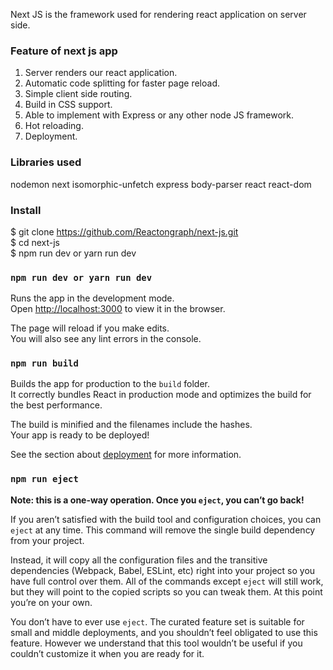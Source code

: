 Next JS is the framework used for rendering react application on server side.

### Feature of next js app

1. Server renders our react application.
2. Automatic code splitting for faster page reload.
3. Simple client side routing.
4. Build in CSS support.
5. Able to implement with Express or any other node JS framework.
6. Hot reloading.
7. Deployment.

### Libraries used

nodemon
next
isomorphic-unfetch
express
body-parser
react
react-dom

### Install
$ git clone https://github.com/Reactongraph/next-js.git<br>
$ cd next-js<br>
$ npm run dev or yarn run dev<br>

### `npm run dev or yarn run dev`

Runs the app in the development mode.<br>
Open [http://localhost:3000](http://localhost:3000) to view it in the browser.

The page will reload if you make edits.<br>
You will also see any lint errors in the console.

### `npm run build`

Builds the app for production to the `build` folder.<br>
It correctly bundles React in production mode and optimizes the build for the best performance.

The build is minified and the filenames include the hashes.<br>
Your app is ready to be deployed!

See the section about [deployment](https://facebook.github.io/create-react-app/docs/deployment) for more information.

### `npm run eject`

**Note: this is a one-way operation. Once you `eject`, you can’t go back!**

If you aren’t satisfied with the build tool and configuration choices, you can `eject` at any time. This command will remove the single build dependency from your project.

Instead, it will copy all the configuration files and the transitive dependencies (Webpack, Babel, ESLint, etc) right into your project so you have full control over them. All of the commands except `eject` will still work, but they will point to the copied scripts so you can tweak them. At this point you’re on your own.

You don’t have to ever use `eject`. The curated feature set is suitable for small and middle deployments, and you shouldn’t feel obligated to use this feature. However we understand that this tool wouldn’t be useful if you couldn’t customize it when you are ready for it.
